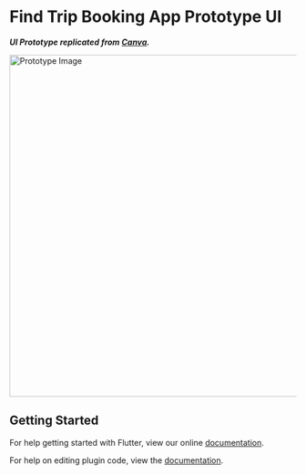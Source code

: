 # Find Trip Booking App Prototype UI

***UI Prototype replicated from [Canva](https://www.canva.com/es_es/plantillas/EAEsEJncWzE-find-trip-booking-app-prototype/).***

<img src="https://marketplace.canva.com/EAEsEJncWzE/1/0/739w/canva-find-trip-booking-app-prototype-9zBDbkkTUbU.jpg" alt="Prototype Image" height="600">

## Getting Started
For help getting started with Flutter, view our online
[documentation](http://flutter.io/).

For help on editing plugin code, view the [documentation](https://flutter.io/platform-plugins/#edit-code).
